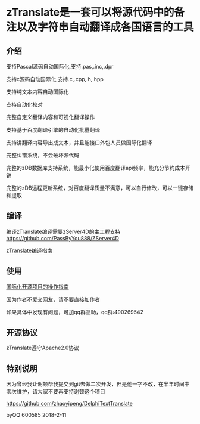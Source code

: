 # zTranslate是一套可以将源代码中的备注以及字符串自动翻译成各国语言的工具


## 介绍

支持Pascal源码自动国际化,支持.pas,.inc,.dpr

支持c源码自动国际化,支持.c,.cpp,.h,.hpp

支持纯文本内容自动国际化

支持自动化校对

完整自定义翻译内容和可视化翻译操作

支持基于百度翻译引擎的自动化批量翻译

支持讲翻译内容导出成文本，并且能接口外包人员做国际化翻译

完整纠错系统，不会破坏源代码

完整的zDB数据库支持系统，能最小化使用百度翻译api频率，能充分节约成本开销

完整的zDB远程更新系统，对百度翻译质量不满意，可以自行修改，可以一键存储和提取




## 编译

编译zTranslate编译需要zServer4D的主工程支持
 https://github.com/PassByYou888/ZServer4D


[zTranslate编译指南](https://github.com/PassByYou888/zTranslate/Document/zTranslate%E7%BC%96%E8%AF%91%E6%8C%87%E5%8D%97.pdf)



## 使用

[国际化开源项目的操作指南](https://github.com/PassByYou888/zTranslate/Document/%E4%BD%BF%E7%94%A8zTranslate%E5%B0%86%E6%9C%AC%E5%9C%9F%E9%A1%B9%E7%9B%AE%E8%87%AA%E5%8A%A8%E6%9B%B4%E6%8D%A2%E4%B8%BA%E5%9B%BD%E9%99%85%E9%A1%B9%E7%9B%AE.pdf)


因为作者不爱交网友，请不要直接加作者


如果具体中发现有问题，可加qq群互助，qq群:490269542



## 开源协议
zTranslate遵守Apache2.0协议


## 特别说明

因为曾经我让谢顿帮我提交到git去做二次开发，但是他一字不改，在半年时间中零次维护，请大家不要再支持谢顿这个项目

https://github.com/zhaoyipeng/DelphiTextTranslate


byQQ 600585
2018-2-11
